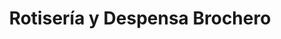 ---
title: "Rotisería y Despensa Brochero"
url: /cordoba-saldan/rotiseria-y-despensa-brochero/
shop: comodidad
---